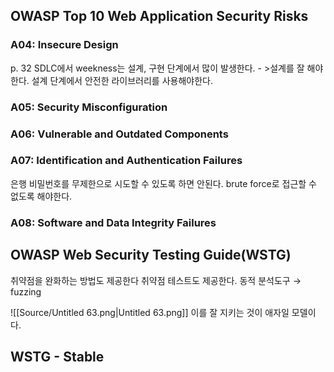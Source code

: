 ## OWASP Top 10 Web Application Security Risks
### A04: Insecure Design
p. 32
SDLC에서 weekness는 설계, 구현 단계에서 많이 발생한다. - >설계를 잘 해야한다.
설계 단계에서 안전한 라이브러리를 사용해야한다.
  
### A05: Security Misconfiguration
  
### A06: Vulnerable and Outdated Components
  
### A07: Identification and Authentication Failures
은행 비밀번호를 무제한으로 시도할 수 있도록 하면 안된다.
brute force로 접근할 수 없도록 해야한다.
### A08: Software and Data Integrity Failures
  
  
## OWASP Web Security Testing Guide(WSTG)
취약점을 완화하는 방법도 제공한다
취약점 테스트도 제공한다.
동적 분석도구 → fuzzing
  
![[Source/Untitled 63.png|Untitled 63.png]]
이를 잘 지키는 것이 애자일 모델이다.
  
## WSTG - Stable